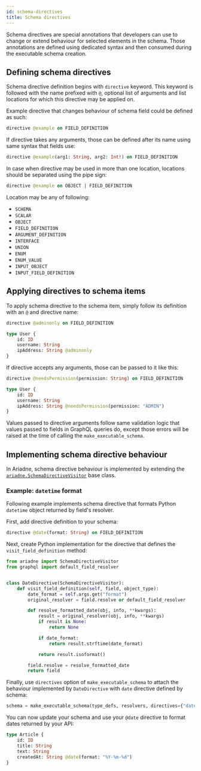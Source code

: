 ```yaml
---
id: schema-directives
title: Schema directives
---
```


Schema directives are special annotations that developers can use to change or extend behaviour for selected elements in the schema. Those annotations are defined using dedicated syntax and then consumed during the executable schema creation.


## Defining schema directives

Schema directive definition begins with `directive` keyword. This keyword is followed with the name prefixed with `@`, optional list of arguments and list locations for which this directive may be applied on.

Example directive that changes behaviour of schema field could be defined as such:

```graphql
directive @example on FIELD_DEFINITION
```

If directive takes any arguments, those can be defined after its name using same syntax that fields use:

```graphql
directive @example(arg1: String, arg2: Int!) on FIELD_DEFINITION
```

In case when directive may be used in more than one location, locations should be separated using the pipe sign:

```graphql
directive @example on OBJECT | FIELD_DEFINITION
```

Location may be any of following:

- `SCHEMA`
- `SCALAR`
- `OBJECT`
- `FIELD_DEFINITION`
- `ARGUMENT_DEFINITION`
- `INTERFACE`
- `UNION`
- `ENUM`
- `ENUM_VALUE`
- `INPUT_OBJECT`
- `INPUT_FIELD_DEFINITION`


## Applying directives to schema items

To apply schema directive to the schema item, simply follow its definition with an `@` and directive name:

```graphql
directive @adminonly on FIELD_DEFINITION

type User {
    id: ID
    username: String
    ipAddress: String @adminonly
}
```

If directive accepts any arguments, those can be passed to it like this:

```graphql
directive @needsPermission(permission: String) on FIELD_DEFINITION

type User {
    id: ID
    username: String
    ipAddress: String @needsPermission(permission: "ADMIN")
}
```

Values passed to directive arguments follow same validation logic that values passed to fields in GraphQL queries do, except those errors will be raised at the time of calling the `make_executable_schema`.


## Implementing schema directive behaviour
In Ariadne, schema directive behaviour is implemented by extending the [`ariadne.SchemaDirectiveVisitor`](api-reference.md#schemadirectivevisitor) base class. 


### Example: `datetime` format

Following example implements schema directive that formats Python `datetime` object returned by field's resolver.

First, add directive definition to your schema:

```graphql
directive @date(format: String) on FIELD_DEFINITION
```

Next, create Python implementation for the directive that defines the `visit_field_definition` method:

```python
from ariadne import SchemaDirectiveVisitor
from graphql import default_field_resolver


class DateDirective(SchemaDirectiveVisitor):
    def visit_field_definition(self, field, object_type):
        date_format = self.args.get("format")
        original_resolver = field.resolve or default_field_resolver

        def resolve_formatted_date(obj, info, **kwargs):
            result = original_resolver(obj, info, **kwargs)
            if result is None:
                return None

            if date_format:
                return result.strftime(date_format)

            return result.isoformat()

        field.resolve = resolve_formatted_date
        return field
```

Finally, use `directives` option of `make_executable_schema` to attach the behaviour implemented by `DateDirective` with `date` directive defined by schema:

```python
schema = make_executable_schema(type_defs, resolvers, directives={"date": DateDirective})
```

You can now update your schema and use your `@date` directive to format dates returned by your API:

```graphql
type Article {
    id: ID
    title: String
    text: String
    createdAt: String @date(format: "%Y-%m-%d")
}
```
